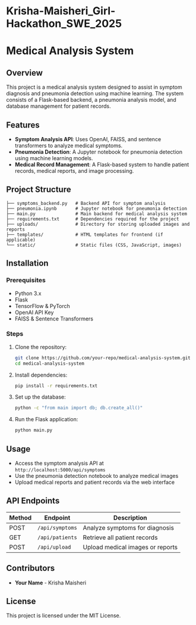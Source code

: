 # Krisha-Maisheri_Girl-Hackathon_SWE_2025

# Medical Analysis System

## Overview
This project is a medical analysis system designed to assist in symptom diagnosis and pneumonia detection using machine learning. The system consists of a Flask-based backend, a pneumonia analysis model, and database management for patient records.

## Features
- **Symptom Analysis API**: Uses OpenAI, FAISS, and sentence transformers to analyze medical symptoms.
- **Pneumonia Detection**: A Jupyter notebook for pneumonia detection using machine learning models.
- **Medical Record Management**: A Flask-based system to handle patient records, medical reports, and image processing.

## Project Structure
```
├── symptoms_backend.py   # Backend API for symptom analysis
├── pneumonia.ipynb       # Jupyter notebook for pneumonia detection
├── main.py               # Main backend for medical analysis system
├── requirements.txt      # Dependencies required for the project
├── uploads/              # Directory for storing uploaded images and reports
├── templates/            # HTML templates for frontend (if applicable)
└── static/               # Static files (CSS, JavaScript, images)
```

## Installation
### Prerequisites
- Python 3.x
- Flask
- TensorFlow & PyTorch
- OpenAI API Key
- FAISS & Sentence Transformers

### Steps
1. Clone the repository:
   ```sh
   git clone https://github.com/your-repo/medical-analysis-system.git
   cd medical-analysis-system
   ```
2. Install dependencies:
   ```sh
   pip install -r requirements.txt
   ```
3. Set up the database:
   ```sh
   python -c "from main import db; db.create_all()"
   ```
4. Run the Flask application:
   ```sh
   python main.py
   ```

## Usage
- Access the symptom analysis API at `http://localhost:5000/api/symptoms`
- Use the pneumonia detection notebook to analyze medical images
- Upload medical reports and patient records via the web interface

## API Endpoints
| Method | Endpoint               | Description                        |
|--------|------------------------|------------------------------------|
| POST   | `/api/symptoms`        | Analyze symptoms for diagnosis    |
| GET    | `/api/patients`        | Retrieve all patient records      |
| POST   | `/api/upload`          | Upload medical images or reports  |

## Contributors
- **Your Name** - Krisha Maisheri

## License
This project is licensed under the MIT License.

